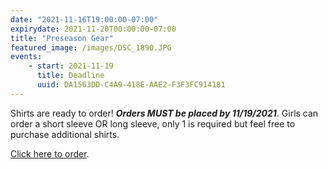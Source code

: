 ```yaml
---
date: "2021-11-16T19:00:00-07:00"
expirydate: 2021-11-20T00:00:00-07:00
title: "Preseason Gear"
featured_image: /images/DSC_1890.JPG
events:
    - start: 2021-11-19
      title: Deadline
      uuid: DA1563DD-C4A9-418E-AAE2-F3F3FC914181
---
```


Shirts are ready to order! ***Orders MUST be placed by 11/19/2021***.  Girls
can order a short sleeve OR long sleeve, only 1 is required but feel free to
purchase additional shirts.

[Click here to order][link].

[link]: https://www.companycasuals.com/fossilridgesoccer/start.jsp
